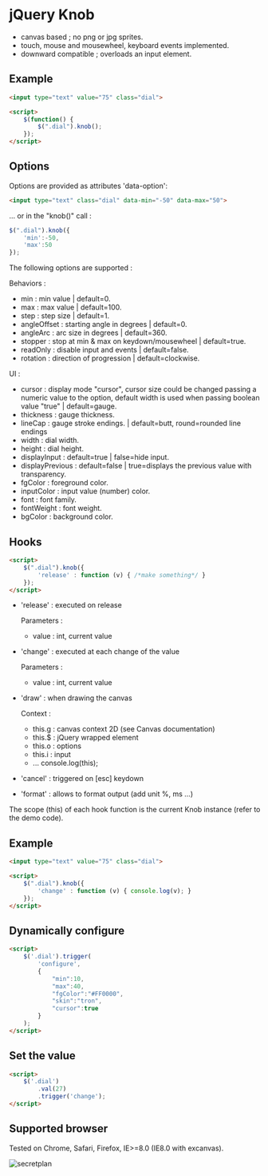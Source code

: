 jQuery Knob
=============

- canvas based ; no png or jpg sprites.
- touch, mouse and mousewheel, keyboard events implemented.
- downward compatible ; overloads an input element.

Example
-------

```html
<input type="text" value="75" class="dial">

<script>
    $(function() {
        $(".dial").knob();
    });
</script>
```

Options
-------

Options are provided as attributes 'data-option':

```html
<input type="text" class="dial" data-min="-50" data-max="50">
```

... or in the "knob()" call :

```javascript
$(".dial").knob({
    'min':-50,
    'max':50
});
```

The following options are supported :

Behaviors :

* min : min value | default=0.
* max : max value | default=100.
* step : step size | default=1.
* angleOffset : starting angle in degrees | default=0.
* angleArc : arc size in degrees | default=360.
* stopper : stop at min & max on keydown/mousewheel | default=true.
* readOnly : disable input and events | default=false.
* rotation : direction of progression | default=clockwise.

UI :

* cursor : display mode "cursor", cursor size could be changed passing a numeric value to the option, default width is
  used when passing boolean value "true" | default=gauge.
* thickness : gauge thickness.
* lineCap : gauge stroke endings. | default=butt, round=rounded line endings
* width : dial width.
* height : dial height.
* displayInput : default=true | false=hide input.
* displayPrevious : default=false | true=displays the previous value with transparency.
* fgColor : foreground color.
* inputColor : input value (number) color.
* font : font family.
* fontWeight : font weight.
* bgColor : background color.

Hooks
-------

```html
<script>
    $(".dial").knob({
        'release' : function (v) { /*make something*/ }
    });
</script>
```

* 'release' : executed on release

  Parameters :
    + value : int, current value

* 'change' : executed at each change of the value

  Parameters :
    + value : int, current value

* 'draw' : when drawing the canvas

  Context :
    - this.g : canvas context 2D (see Canvas documentation)
    - this.$ : jQuery wrapped element
    - this.o : options
    - this.i : input
    - ... console.log(this);

* 'cancel' : triggered on [esc] keydown

* 'format' : allows to format output (add unit %, ms ...)

The scope (this) of each hook function is the current Knob instance (refer to the demo code).

Example
-------

```html
<input type="text" value="75" class="dial">

<script>
    $(".dial").knob({
        'change' : function (v) { console.log(v); }
    });
</script>
```

Dynamically configure
-------

```html
<script>
    $('.dial').trigger(
        'configure',
        {
            "min":10,
            "max":40,
            "fgColor":"#FF0000",
            "skin":"tron",
            "cursor":true
        }
    );
</script>
```

Set the value
-------

```html
<script>
    $('.dial')
        .val(27)
        .trigger('change');
</script>
```

Supported browser
-------

Tested on Chrome, Safari, Firefox, IE>=8.0 (IE8.0 with excanvas).

![secretplan](https://raw.github.com/aterrien/jQuery-Knob/master/secretplan.jpg)
